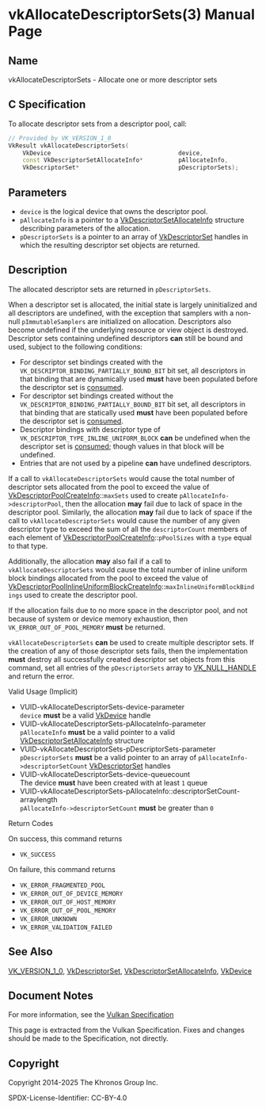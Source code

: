 # vkAllocateDescriptorSets(3) Manual Page

## Name

vkAllocateDescriptorSets - Allocate one or more descriptor sets



## [](#_c_specification)C Specification

To allocate descriptor sets from a descriptor pool, call:

```c++
// Provided by VK_VERSION_1_0
VkResult vkAllocateDescriptorSets(
    VkDevice                                    device,
    const VkDescriptorSetAllocateInfo*          pAllocateInfo,
    VkDescriptorSet*                            pDescriptorSets);
```

## [](#_parameters)Parameters

- `device` is the logical device that owns the descriptor pool.
- `pAllocateInfo` is a pointer to a [VkDescriptorSetAllocateInfo](https://registry.khronos.org/vulkan/specs/latest/man/html/VkDescriptorSetAllocateInfo.html) structure describing parameters of the allocation.
- `pDescriptorSets` is a pointer to an array of [VkDescriptorSet](https://registry.khronos.org/vulkan/specs/latest/man/html/VkDescriptorSet.html) handles in which the resulting descriptor set objects are returned.

## [](#_description)Description

The allocated descriptor sets are returned in `pDescriptorSets`.

When a descriptor set is allocated, the initial state is largely uninitialized and all descriptors are undefined, with the exception that samplers with a non-null `pImmutableSamplers` are initialized on allocation. Descriptors also become undefined if the underlying resource or view object is destroyed. Descriptor sets containing undefined descriptors **can** still be bound and used, subject to the following conditions:

- For descriptor set bindings created with the `VK_DESCRIPTOR_BINDING_PARTIALLY_BOUND_BIT` bit set, all descriptors in that binding that are dynamically used **must** have been populated before the descriptor set is [consumed](https://registry.khronos.org/vulkan/specs/latest/html/vkspec.html#descriptorsets-binding).
- For descriptor set bindings created without the `VK_DESCRIPTOR_BINDING_PARTIALLY_BOUND_BIT` bit set, all descriptors in that binding that are statically used **must** have been populated before the descriptor set is [consumed](https://registry.khronos.org/vulkan/specs/latest/html/vkspec.html#descriptorsets-binding).
- Descriptor bindings with descriptor type of `VK_DESCRIPTOR_TYPE_INLINE_UNIFORM_BLOCK` **can** be undefined when the descriptor set is [consumed](https://registry.khronos.org/vulkan/specs/latest/html/vkspec.html#descriptorsets-binding); though values in that block will be undefined.
- Entries that are not used by a pipeline **can** have undefined descriptors.

If a call to `vkAllocateDescriptorSets` would cause the total number of descriptor sets allocated from the pool to exceed the value of [VkDescriptorPoolCreateInfo](https://registry.khronos.org/vulkan/specs/latest/man/html/VkDescriptorPoolCreateInfo.html)::`maxSets` used to create `pAllocateInfo->descriptorPool`, then the allocation **may** fail due to lack of space in the descriptor pool. Similarly, the allocation **may** fail due to lack of space if the call to `vkAllocateDescriptorSets` would cause the number of any given descriptor type to exceed the sum of all the `descriptorCount` members of each element of [VkDescriptorPoolCreateInfo](https://registry.khronos.org/vulkan/specs/latest/man/html/VkDescriptorPoolCreateInfo.html)::`pPoolSizes` with a `type` equal to that type.

Additionally, the allocation **may** also fail if a call to `vkAllocateDescriptorSets` would cause the total number of inline uniform block bindings allocated from the pool to exceed the value of [VkDescriptorPoolInlineUniformBlockCreateInfo](https://registry.khronos.org/vulkan/specs/latest/man/html/VkDescriptorPoolInlineUniformBlockCreateInfo.html)::`maxInlineUniformBlockBindings` used to create the descriptor pool.

If the allocation fails due to no more space in the descriptor pool, and not because of system or device memory exhaustion, then `VK_ERROR_OUT_OF_POOL_MEMORY` **must** be returned.

`vkAllocateDescriptorSets` **can** be used to create multiple descriptor sets. If the creation of any of those descriptor sets fails, then the implementation **must** destroy all successfully created descriptor set objects from this command, set all entries of the `pDescriptorSets` array to [VK\_NULL\_HANDLE](https://registry.khronos.org/vulkan/specs/latest/man/html/VK_NULL_HANDLE.html) and return the error.

Valid Usage (Implicit)

- [](#VUID-vkAllocateDescriptorSets-device-parameter)VUID-vkAllocateDescriptorSets-device-parameter  
  `device` **must** be a valid [VkDevice](https://registry.khronos.org/vulkan/specs/latest/man/html/VkDevice.html) handle
- [](#VUID-vkAllocateDescriptorSets-pAllocateInfo-parameter)VUID-vkAllocateDescriptorSets-pAllocateInfo-parameter  
  `pAllocateInfo` **must** be a valid pointer to a valid [VkDescriptorSetAllocateInfo](https://registry.khronos.org/vulkan/specs/latest/man/html/VkDescriptorSetAllocateInfo.html) structure
- [](#VUID-vkAllocateDescriptorSets-pDescriptorSets-parameter)VUID-vkAllocateDescriptorSets-pDescriptorSets-parameter  
  `pDescriptorSets` **must** be a valid pointer to an array of `pAllocateInfo->descriptorSetCount` [VkDescriptorSet](https://registry.khronos.org/vulkan/specs/latest/man/html/VkDescriptorSet.html) handles
- [](#VUID-vkAllocateDescriptorSets-device-queuecount)VUID-vkAllocateDescriptorSets-device-queuecount  
  The device **must** have been created with at least `1` queue
- [](#VUID-vkAllocateDescriptorSets-pAllocateInfo::descriptorSetCount-arraylength)VUID-vkAllocateDescriptorSets-pAllocateInfo::descriptorSetCount-arraylength  
  `pAllocateInfo->descriptorSetCount` **must** be greater than `0`

Return Codes

On success, this command returns

- `VK_SUCCESS`

On failure, this command returns

- `VK_ERROR_FRAGMENTED_POOL`
- `VK_ERROR_OUT_OF_DEVICE_MEMORY`
- `VK_ERROR_OUT_OF_HOST_MEMORY`
- `VK_ERROR_OUT_OF_POOL_MEMORY`
- `VK_ERROR_UNKNOWN`
- `VK_ERROR_VALIDATION_FAILED`

## [](#_see_also)See Also

[VK\_VERSION\_1\_0](https://registry.khronos.org/vulkan/specs/latest/man/html/VK_VERSION_1_0.html), [VkDescriptorSet](https://registry.khronos.org/vulkan/specs/latest/man/html/VkDescriptorSet.html), [VkDescriptorSetAllocateInfo](https://registry.khronos.org/vulkan/specs/latest/man/html/VkDescriptorSetAllocateInfo.html), [VkDevice](https://registry.khronos.org/vulkan/specs/latest/man/html/VkDevice.html)

## [](#_document_notes)Document Notes

For more information, see the [Vulkan Specification](https://registry.khronos.org/vulkan/specs/latest/html/vkspec.html#vkAllocateDescriptorSets)

This page is extracted from the Vulkan Specification. Fixes and changes should be made to the Specification, not directly.

## [](#_copyright)Copyright

Copyright 2014-2025 The Khronos Group Inc.

SPDX-License-Identifier: CC-BY-4.0
